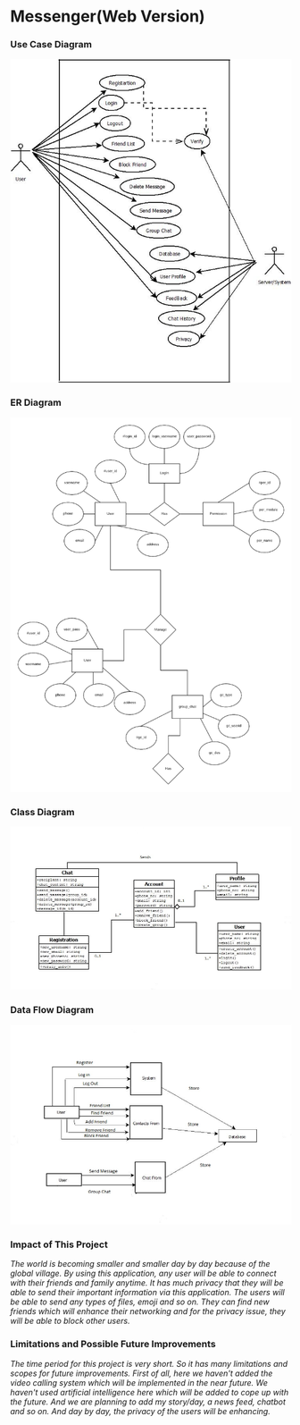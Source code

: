 # **Messenger(Web Version)**

### **Use Case Diagram**

![use case diagram](Images/use-case.jpg)

### **ER Diagram**

![ER Diagram](Images/ER.png)

### **Class Diagram**

![Class Diagram](Images/class.jpg)

### **Data Flow Diagram**

![Data Flow Diagram](Images/Dataflow.jpg)

### **Impact of This Project**

*The world is becoming smaller and smaller day by day because of the global village. By using this application, any user will be able to connect with their friends and family anytime. It has much privacy that they will be able to send their important information via this application. The users will be able to send any types of files, emoji and so on. They can find new friends which will enhance their networking and for the privacy issue, they will be able to block other users.*

### **Limitations and Possible Future Improvements**

*The time period for this project is very short. So it has many limitations and scopes for future improvements. First of all, here we haven't added the video calling system which will be implemented in the near future. We haven't used artificial intelligence here which will be added to cope up with the future. And we are planning to add my story/day, a news feed, chatbot and so on. And day by day, the privacy of the users will be enhancing.*




























